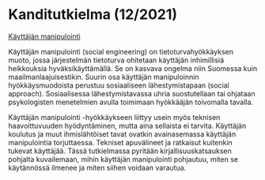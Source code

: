 # Kanditutkielma (12/2021)

[Käyttäjän manipulointi](https://github.com/tietotuomas/Kanditutkielma/blob/main/Aaltonen-Tuomas-K%C3%A4ytt%C3%A4j%C3%A4n-manipulointi.pdf)

Käyttäjän manipulointi (social engineering) on tietoturvahyökkäyksen muoto, jossa järjestelmän
tietoturva ohitetaan käyttäjän inhimillisiä heikkouksia hyväksikäyttämällä. Se on kasvava
ongelma niin Suomessa kuin maailmanlaajuisestikin. Suurin osa käyttäjän manipuloinnin
hyökkäysmuodoista perustuu sosiaaliseen lähestymistapaan (social approach). Sosiaalisessa lähestymistavassa
uhria suostutellaan tai ohjataan psykologisten menetelmien avulla toimimaan
hyökkääjän toivomalla tavalla.

Käyttäjän manipulointi -hyökkäykseen liittyy usein myös teknisen haavoittuvuuden hyödyntäminen,
mutta aina sellaista ei tarvita. Käyttäjän koulutus ja muut ihmislähtöiset tavat ovatkin
avainasemassa käyttäjän manipulointia torjuttaessa. Tekniset apuvälineet ja ratkaisut kuitenkin
tukevat käyttäjää. Tässä tutkielmassa pyritään kirjallisuuskatsauksen pohjalta kuvailemaan,
mihin käyttäjän manipulointi pohjautuu, miten se käytännössä ilmenee ja miten siihen
voidaan varautua.
